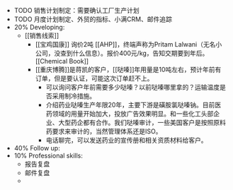 - TODO 销售计划制定：需要确认工厂生产计划
- TODO 月度计划制定、外贸的指标、小满CRM、邮件追踪
- 20% Developing:
	- [[销售线索]]
		- [[宝鸡国康]] 询价2吨 [[AHP]]，终端声称为Pritam Lalwani（无名小公司，没查到什么信息）。报价400元/kg，告知交期要到年后。 [[Chemical Book]]
		- [[重庆博腾]]是蒋凯的客户，[[哒嗪]]年用量是10吨左右，预计年前有订单，但是要认证，可能这次订单赶不上。
			- 可以询问客户年前需要多少哒嗪？以前哒嗪哪里拿的？运输温度是否采用制冷措施。
			- 介绍药业哒嗪生产年限20年，主要下游是磺胺氯哒嗪钠。目前医药领域的用量开始加大，投放广告效果明显。和一些化工头部企业、大型药企都有合作。我们哒嗪审计，一些美国客户是按照原料药要求来审计的，当然管理体系还是ISO。
			- 电话聊完，可以发送药业的宣传册和相关资质材料给客户。
- 40% Follow up:
- 10% Professional skills:
	- 报告复盘
	- 邮件复盘
	-